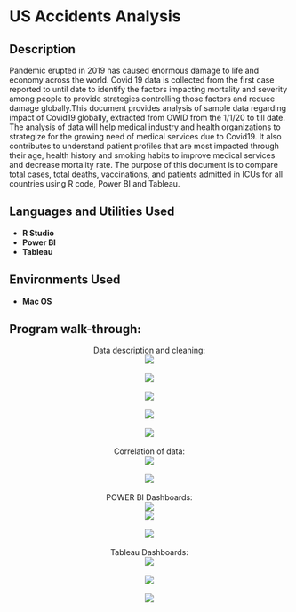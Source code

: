 <h1>US Accidents Analysis</h1>


<h2>Description</h2>
Pandemic erupted in 2019 has caused enormous damage to life and economy across the world. Covid 19 data is collected from the first case reported to until date to identify the factors impacting mortality and severity among people to provide strategies controlling those factors and reduce damage globally.This document provides analysis of sample data regarding impact of Covid19 globally, extracted from OWID from the 1/1/20 to till date. The analysis of data will help medical industry and health organizations to strategize for the growing need of medical services due to Covid19. It also contributes to understand patient profiles that are most impacted through their age, health history and smoking habits to improve medical services and decrease mortality rate. The purpose of this document is to compare total cases, total deaths, vaccinations, and patients admitted in ICUs for all countries using R code, Power BI and Tableau.
<br />


<h2>Languages and Utilities Used</h2>

- <b>R Studio</b> 
- <b>Power BI</b>
- <b>Tableau</b>

<h2>Environments Used </h2>

- <b>Mac OS</b> 

<h2>Program walk-through:</h2>

<p align="center">
Data description and cleaning:  <br/>
<img src="https://i.imgur.com/HbnCY55.png"/>
<br />
<br />
<img src="https://i.imgur.com/3A8XKCT.png"/>
<br />
<br />
<img src="https://i.imgur.com/wIavXHP.png"/>
<br />
<br />
<img src="https://i.imgur.com/BQ7jFgu.png"/>
<br />
<br />
<img src="https://i.imgur.com/oAJitfm.png"/>
<br />
<br />
Correlation of data: <br/>
<img src="https://i.imgur.com/dWCRmPp.png"/>
<br />
<br />
<img src="https://i.imgur.com/1V9ZeKL.png"/>
<br />
<br />
POWER BI Dashboards:  <br/>
<img src="https://i.imgur.com/5TIHJmL.png"/>
<br />
<img src="https://i.imgur.com/lyxwcOk.png"/>
<br />
<br />
<img src="https://i.imgur.com/nVUjCKV.png"/>
<br />
<br />
Tableau Dashboards:  <br/>
<img src="https://i.imgur.com/TLFwi61.png"/>
<br />
<br />
<img src="https://i.imgur.com/uYgoLdn.png"/>
<br />
<br />
<img src="https://i.imgur.com/UlX6wf3.png"/>
<br />
<br />
<!--
 ```diff
- text in red
+ text in green
! text in orange
# text in gray
@@ text in purple (and bold)@@
```
--!>
